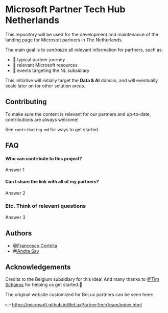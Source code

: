 # Microsoft Partner Tech Hub Netherlands

This repository will be used for the development and maintenance of the landing page for Microsoft partners in The Netherlands. 

The main goal is to _centralize_ all relevant information for partners, such as:

- 🚀 typical partner journey
- 📖 relevant Microsoft resources
- 📅 events targeting the NL subsidiary

This initiative will initially target the **Data & AI** domain, and will eventually scale later on for other solution areas.

## Contributing

To make sure the content is relevant for our partners and up-to-date, contributions are always welcome!

See `contributing.md` for ways to get started.

## FAQ

#### Who can contribute to this project?

Answer 1

#### Can I share the link with all of my partners?

Answer 2

### Etc. Think of relevant questions

Answer 3

## Authors

- [@Francesco Cortella](https://www.github.com/FrancescoCortella)
- [@Andra Sav](https://www.github.com/andrasav)

## Acknowledgements

Credits to the Belgium subsidiary for this idea! 
And many thanks to [@Tim Schaeps](https://www.github.com/timschps) for helping us get started.🤲

The original website customized for BeLux partners can be seen here:

👉 https://microsoft.github.io/BeLuxPartnerTechTeam/index.html